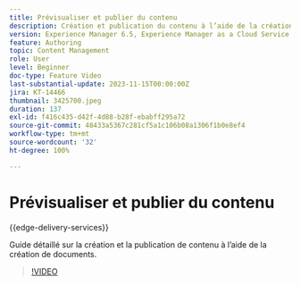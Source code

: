 ```yaml
---
title: Prévisualiser et publier du contenu
description: Création et publication du contenu à l’aide de la création de documents.
version: Experience Manager 6.5, Experience Manager as a Cloud Service
feature: Authoring
topic: Content Management
role: User
level: Beginner
doc-type: Feature Video
last-substantial-update: 2023-11-15T00:00:00Z
jira: KT-14466
thumbnail: 3425700.jpeg
duration: 137
exl-id: f416c435-d42f-4d88-b28f-ebabff295a72
source-git-commit: 48433a5367c281cf5a1c106b08a1306f1b0e8ef4
workflow-type: tm+mt
source-wordcount: '32'
ht-degree: 100%

---
```


# Prévisualiser et publier du contenu

{{edge-delivery-services}}

Guide détaillé sur la création et la publication de contenu à l’aide de la création de documents.

>[!VIDEO](https://video.tv.adobe.com/v/3441339/?learn=on&captions=fre_fr)
